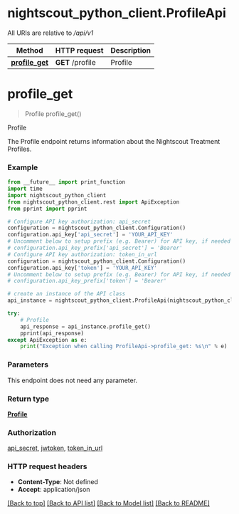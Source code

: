 # nightscout_python_client.ProfileApi

All URIs are relative to */api/v1*

Method | HTTP request | Description
------------- | ------------- | -------------
[**profile_get**](ProfileApi.md#profile_get) | **GET** /profile | Profile

# **profile_get**
> Profile profile_get()

Profile

The Profile endpoint returns information about the Nightscout Treatment Profiles.

### Example
```python
from __future__ import print_function
import time
import nightscout_python_client
from nightscout_python_client.rest import ApiException
from pprint import pprint

# Configure API key authorization: api_secret
configuration = nightscout_python_client.Configuration()
configuration.api_key['api_secret'] = 'YOUR_API_KEY'
# Uncomment below to setup prefix (e.g. Bearer) for API key, if needed
# configuration.api_key_prefix['api_secret'] = 'Bearer'
# Configure API key authorization: token_in_url
configuration = nightscout_python_client.Configuration()
configuration.api_key['token'] = 'YOUR_API_KEY'
# Uncomment below to setup prefix (e.g. Bearer) for API key, if needed
# configuration.api_key_prefix['token'] = 'Bearer'

# create an instance of the API class
api_instance = nightscout_python_client.ProfileApi(nightscout_python_client.ApiClient(configuration))

try:
    # Profile
    api_response = api_instance.profile_get()
    pprint(api_response)
except ApiException as e:
    print("Exception when calling ProfileApi->profile_get: %s\n" % e)
```

### Parameters
This endpoint does not need any parameter.

### Return type

[**Profile**](Profile.md)

### Authorization

[api_secret](../README.md#api_secret), [jwtoken](../README.md#jwtoken), [token_in_url](../README.md#token_in_url)

### HTTP request headers

 - **Content-Type**: Not defined
 - **Accept**: application/json

[[Back to top]](#) [[Back to API list]](../README.md#documentation-for-api-endpoints) [[Back to Model list]](../README.md#documentation-for-models) [[Back to README]](../README.md)

